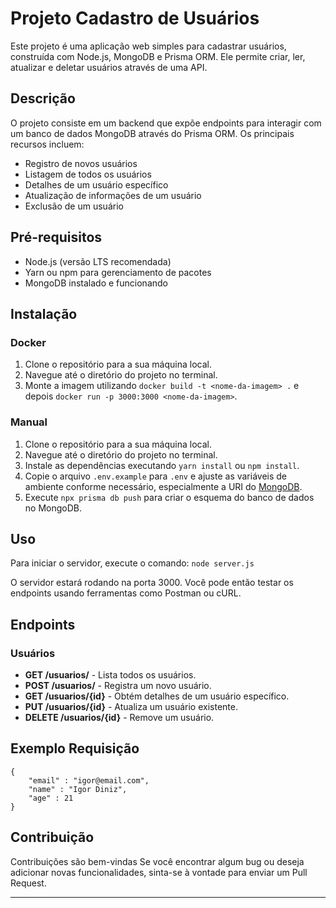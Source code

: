 # Projeto Cadastro de Usuários

Este projeto é uma aplicação web simples para cadastrar usuários, construída com Node.js, MongoDB e Prisma ORM. Ele permite criar, ler, atualizar e deletar usuários através de uma API.

## Descrição

O projeto consiste em um backend que expõe endpoints para interagir com um banco de dados MongoDB através do Prisma ORM. Os principais recursos incluem:

- Registro de novos usuários
- Listagem de todos os usuários
- Detalhes de um usuário específico
- Atualização de informações de um usuário
- Exclusão de um usuário

## Pré-requisitos

- Node.js (versão LTS recomendada)
- Yarn ou npm para gerenciamento de pacotes
- MongoDB instalado e funcionando

## Instalação

### Docker
1. Clone o repositório para a sua máquina local.
2. Navegue até o diretório do projeto no terminal.
3. Monte a imagem utilizando `docker build -t <nome-da-imagem> .` e depois `docker run -p 3000:3000 <nome-da-imagem>`.

### Manual
1. Clone o repositório para a sua máquina local.
2. Navegue até o diretório do projeto no terminal.
3. Instale as dependências executando `yarn install` ou `npm install`.
4. Copie o arquivo `.env.example` para `.env` e ajuste as variáveis de ambiente conforme necessário, especialmente a URI do [MongoDB](https://www.mongodb.com/).
5. Execute `npx prisma db push` para criar o esquema do banco de dados no MongoDB.

## Uso

Para iniciar o servidor, execute o comando: `node server.js`


O servidor estará rodando na porta 3000. Você pode então testar os endpoints usando ferramentas como Postman ou cURL.

## Endpoints

### Usuários

- **GET /usuarios/** - Lista todos os usuários.
- **POST /usuarios/** - Registra um novo usuário.
- **GET /usuarios/{id}** - Obtém detalhes de um usuário específico.
- **PUT /usuarios/{id}** - Atualiza um usuário existente.
- **DELETE /usuarios/{id}** - Remove um usuário.

## Exemplo Requisição

```
{
    "email" : "igor@email.com",
    "name" : "Igor Diniz",
    "age" : 21
}
```

## Contribuição

Contribuições são bem-vindas Se você encontrar algum bug ou deseja adicionar novas funcionalidades, sinta-se à vontade para enviar um Pull Request.

---
